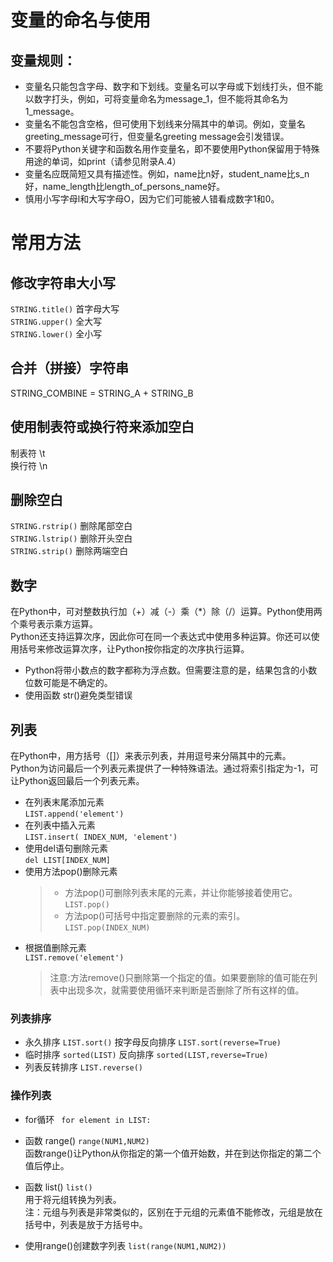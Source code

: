 # 变量的命名与使用
## 变量规则：
- 变量名只能包含字母、数字和下划线。变量名可以字母或下划线打头，但不能以数字打头，例如，可将变量命名为message_1，但不能将其命名为1_message。
- 变量名不能包含空格，但可使用下划线来分隔其中的单词。例如，变量名greeting_message可行，但变量名greeting message会引发错误。
- 不要将Python关键字和函数名用作变量名，即不要使用Python保留用于特殊用途的单词，如print（请参见附录A.4）
- 变量名应既简短又具有描述性。例如，name比n好，student_name比s_n好，name_length比length_of_persons_name好。
- 慎用小写字母l和大写字母O，因为它们可能被人错看成数字1和0。

# 常用方法
## 修改字符串大小写
`STRING.title()`      首字母大写<br>
`STRING.upper()`      全大写<br>
`STRING.lower()`      全小写<br>

## 合并（拼接）字符串
STRING_COMBINE = STRING_A + STRING_B<br>

## 使用制表符或换行符来添加空白
制表符  \t<br>
换行符  \n<br>

## 删除空白
`STRING.rstrip()`      删除尾部空白<br>
`STRING.lstrip()`      删除开头空白<br>
`STRING.strip()`      删除两端空白<br>

## 数字
在Python中，可对整数执行加（+）减（-）乘（*）除（/）运算。Python使用两个乘号表示乘方运算。<br>
Python还支持运算次序，因此你可在同一个表达式中使用多种运算。你还可以使用括号来修改运算次序，让Python按你指定的次序执行运算。<br>
- Python将带小数点的数字都称为浮点数。但需要注意的是，结果包含的小数位数可能是不确定的。<br>
- 使用函数 str()避免类型错误<br>

## 列表
在Python中，用方括号（[]）来表示列表，并用逗号来分隔其中的元素。<br>
Python为访问最后一个列表元素提供了一种特殊语法。通过将索引指定为-1，可让Python返回最后一个列表元素。<br>
- 在列表末尾添加元素<br>
    `LIST.append('element')`
- 在列表中插入元素<br>
    `LIST.insert( INDEX_NUM, 'element')`
- 使用del语句删除元素<br>
    `del LIST[INDEX_NUM]`
- 使用方法pop()删除元素<br>
    > - 方法pop()可删除列表末尾的元素，并让你能够接着使用它。<br> `LIST.pop()`
    > - 方法pop()可括号中指定要删除的元素的索引。<br> `LIST.pop(INDEX_NUM)`
- 根据值删除元素<br>
    `LIST.remove('element')`
    >注意:方法remove()只删除第一个指定的值。如果要删除的值可能在列表中出现多次，就需要使用循环来判断是否删除了所有这样的值。

### 列表排序
- 永久排序  `LIST.sort()`
    按字母反向排序 `LIST.sort(reverse=True)`
- 临时排序  `sorted(LIST)` 
    反向排序 `sorted(LIST,reverse=True)`
- 列表反转排序  `LIST.reverse()`

### 操作列表
- for循环   ` for element in LIST:`

- 函数 range()  `range(NUM1,NUM2)` <br>
    函数range()让Python从你指定的第一个值开始数，并在到达你指定的第二个值后停止。

- 函数 list()   `list()` <br>
    用于将元组转换为列表。<br>
    注：元组与列表是非常类似的，区别在于元组的元素值不能修改，元组是放在括号中，列表是放于方括号中。

- 使用range()创建数字列表 `list(range(NUM1,NUM2))`

